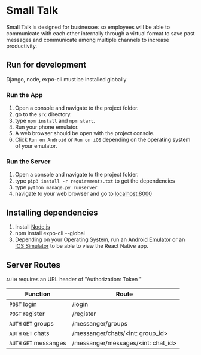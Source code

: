 # Small Talk

Small Talk is designed for businesses so employees will be able to communicate with each other internally through a virtual format to save past messages and communicate among multiple channels to increase productivity.

## Run for development

Django, node, expo-cli must be installed globally

### Run the App
1. Open a console and navigate to the project folder.
2. go to the `src` directory.
3. type `npm install` and `npm start`.
4. Run your phone emulator.
5. A web browser should be open with the project console.
6. Click `Run on Android` or `Run on iOS` depending on the operating system of your emulator.

### Run the Server
1. Open a console and navigate to the project folder.
2. type `pip3 install -r requirements.txt` to get the dependencies
3. type `python manage.py runserver`
4. navigate to your web browser and go to [localhost:8000](http://localhost:8000/)

## Installing dependencies

1. Install [Node.js](https://nodejs.org/en/download/)
2. npm install expo-cli --global
3. Depending on your Operating System, run an [Android Emulator](https://docs.expo.io/workflow/android-studio-emulator/) or an [IOS Simulator](https://docs.expo.io/workflow/ios-simulator/) to be able to view the React Native app.

## Server Routes

`AUTH` requires an URL header of "Authorization: Token <user token>"

| Function | Route |
| ------ | ------  |
| `POST` login | /login |
| `POST` register | /register |
| `AUTH` `GET` groups | /messanger/groups |
| `AUTH` `GET` chats | /messanger/chats/<int: group_id> |
| `AUTH` `GET` messanges | /messanger/messages/<int: chat_id> |
